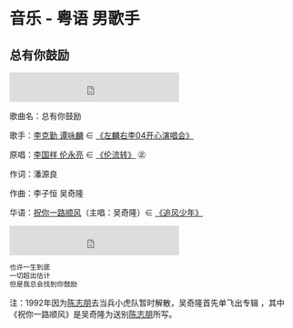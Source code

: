 # 音乐 - 粤语 男歌手

## 总有你鼓励

<iframe frameborder="no" border="0" marginwidth="0" marginheight="0" width=298 height=52
src="http://music.163.com/outchain/player?type=2&id=120887&auto=0&height=32"></iframe>

歌曲名：总有你鼓励

歌手：[李克勤 谭咏麟](http://music.163.com/#/song?id=113051) ∈ [《左麟右李04开心演唱会》](http://music.163.com/#/album?id=11110)

原唱：[李国祥 伦永亮](http://music.163.com/#/song?id=120887) ∈ [《伦流转》](http://music.163.com/#/album?id=11712) ㊣

作词：潘源良

作曲：李子恒 吴奇隆

华语：[祝你一路顺风](http://music.163.com/#/song?id=156956)（主唱：吴奇隆）∈ [《追风少年》](http://music.163.com/#/album?id=15796)

<iframe frameborder="no" border="0" marginwidth="0" marginheight="0" width=298 height=52
src="http://music.163.com/outchain/player?type=2&id=156956&auto=0&height=32"></iframe>

```java
也许一生到底
一切超出估计
但是我总会找到你鼓励
```

注：1992年因为[陈志朋](http://music.163.com/#/artist?id=2148)去当兵小虎队暂时解散，吴奇隆首先单飞出专辑 ，其中《祝你一路顺风》是吴奇隆为送别[陈志朋](http://music.163.com/#/song?id=69816)所写。

